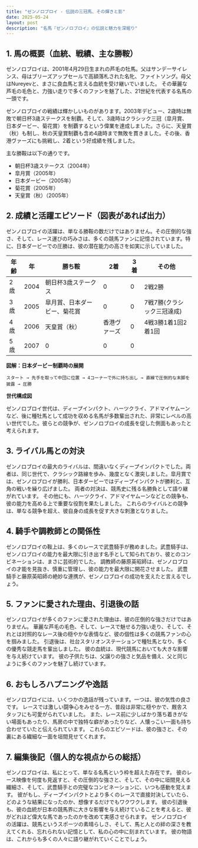 ```yaml
---
title: "ゼンノロブロイ - 伝説の三冠馬、その輝きと影"
date: 2025-05-24
layout: post
description: "名馬『ゼンノロブロイ』の伝説と魅力を深堀り"
---
```


## 1. 馬の概要（血統、戦績、主な勝鞍）

ゼンノロブロイは、2001年4月29日生まれの芦毛の牡馬。父はサンデーサイレンス、母はブリーズアップセールで高額落札された名牝、ファイトソング。母父はNureyevと、まさに良血馬と言える血統を受け継いでいました。  その華麗な芦毛の毛色と、力強い走りで多くのファンを魅了した、21世紀を代表する名馬の一頭です。

ゼンノロブロイの戦績は輝かしいものがあります。2003年デビュー、2歳時は無敗で朝日杯3歳ステークスを制覇。そして、3歳時はクラシック三冠（皐月賞、日本ダービー、菊花賞）を制覇するという偉業を達成しました。さらに、天皇賞（秋）も制し、秋の天皇賞制覇も含め4歳時まで無敗を貫きました。その後、香港ヴァーズにも挑戦し、2着という好成績を残しました。

主な勝鞍は以下の通りです。

* 朝日杯3歳ステークス（2004年）
* 皐月賞（2005年）
* 日本ダービー（2005年）
* 菊花賞（2005年）
* 天皇賞（秋）（2005年）


## 2. 成績と活躍エピソード（図表があれば出力）

ゼンノロブロイの活躍は、単なる勝鞍の数だけではありません。その圧倒的な強さ、そして、レース運びの巧みさは、多くの競馬ファンに記憶されています。特に、日本ダービーでの圧勝は、彼の潜在能力の高さを如実に示していました。

| 年齢 | 年 | 勝ち鞍 | 2着 | 3着 | その他 |
|---|---|---|---|---|---|
| 2歳 | 2004 | 朝日杯3歳ステークス | 0 | 0 | 2戦2勝 |
| 3歳 | 2005 | 皐月賞、日本ダービー、菊花賞 | 0 | 0 | 7戦7勝(クラシック三冠達成) |
| 4歳 | 2006 | 天皇賞（秋） | 香港ヴァーズ | 0 | 4戦3勝1着1回2着1回 |
| 5歳 | 2007 | 0 | 0 | 0 |  |



**図解：日本ダービー制覇時の展開**

```
スタート → 先手を取って中団に位置 → 4コーナーで外に持ち出し → 直線で圧倒的な末脚を披露 → 圧勝
```

**世代構成図**

ゼンノロブロイ世代は、ディープインパクト、ハーツクライ、アドマイヤムーンなど、後に種牡馬として成功を収める名馬が多数輩出された、非常にレベルの高い世代でした。彼らとの競争が、ゼンノロブロイの成長を促した側面もあったと考えられます。


## 3. ライバル馬との対決

ゼンノロブロイの最大のライバルは、間違いなくディープインパクトでした。両者は、同じ世代で、クラシック路線を歩み、幾度となく激突しました。皐月賞では、ゼンノロブロイが勝利、日本ダービーではディープインパクトが勝利と、互角の戦いを繰り広げました。  両者の対決は、競馬史に残る名勝負として語り継がれています。  その他にも、ハーツクライ、アドマイヤムーンなどとの競争も、彼の能力を高める上で重要な役割を果たしました。  これらのライバルとの競争は、単なる競争を超え、彼自身の成長を促す大きな刺激となりました。


## 4. 騎手や調教師との関係性

ゼンノロブロイの鞍上は、多くのレースで武豊騎手が務めました。武豊騎手は、ゼンノロブロイの能力を最大限に引き出す名手として知られており、彼とのコンビネーションは、まさに芸術的でした。  調教師の藤原英昭師は、ゼンノロブロイの才能を見抜き、慎重に管理し、彼の能力を最大限に開花させました。  武豊騎手と藤原英昭師の絶妙な連携が、ゼンノロブロイの成功を支えたと言えるでしょう。


## 5. ファンに愛された理由、引退後の話

ゼンノロブロイが多くのファンに愛された理由は、彼の圧倒的な強さだけではありません。  華麗な芦毛の毛色、そして、レースで魅せる力強い走り、そして、それとは対照的なレース後の穏やかな表情など、彼の個性は多くの競馬ファンの心を掴みました。  引退後は、社台スタリオンステーションで種牡馬となり、多くの優秀な競走馬を輩出しました。  彼の血統は、現代競馬においても大きな影響を与え続けています。  彼の子供たちは、父譲りの強さと気品を備え、父と同じように多くのファンを魅了し続けています。


## 6. おもしろハプニングや逸話

ゼンノロブロイには、いくつかの逸話が残っています。一つは、彼の気性の良さです。  レースでは激しい闘争心をみせる一方、普段は非常に穏やかで、厩舎スタッフにも可愛がられていました。  また、レース前に少しばかり落ち着きがない場面もあったり、馬房の中で独特な癖があったりなど、人懐っこい一面も持ち合わせていたと伝えられています。  これらのエピソードは、彼の強さと、その裏にある繊細な一面を垣間見せてくれます。


## 7. 編集後記（個人的な視点からの総括）

ゼンノロブロイは、私にとって、単なる名馬という枠を超えた存在です。  彼のレース映像を何度も見返すと、その圧倒的な強さと、そして、その中に垣間見える繊細さ、そして、武豊騎手との完璧なコンビネーションに、いつも感動を覚えます。  彼がもし、ディープインパクトとより多くのレースで直接対決していたら、どのような結果になったのか、想像するだけでもワクワクします。  彼の引退後も、彼の血統が日本の競馬界に大きな影響を与え続けていることを考えると、彼がどれほど偉大な馬であったのかを改めて実感させられます。  ゼンノロブロイの活躍は、競馬というスポーツの素晴らしさ、そして、馬と人との絆の深さを教えてくれる、忘れられない記憶として、私の心の中に刻まれています。  彼の物語は、これからも多くの人々に語り継がれていくことでしょう。
